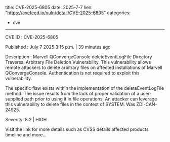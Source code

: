  
title: CVE-2025-6805
date: 2025-7-7
lien: "https://cvefeed.io/vuln/detail/CVE-2025-6805"
categories:
  - cve
---

CVE ID : CVE-2025-6805

Published :  July 7
2025
3:15 p.m. | 39 minutes ago

Description : Marvell QConvergeConsole deleteEventLogFile Directory Traversal Arbitrary File Deletion Vulnerability. This vulnerability allows remote attackers to delete arbitrary files on affected installations of Marvell QConvergeConsole. Authentication is not required to exploit this vulnerability.

The specific flaw exists within the implementation of the deleteEventLogFile method. The issue results from the lack of proper validation of a user-supplied path prior to using it in file operations. An attacker can leverage this vulnerability to delete files in the context of SYSTEM. Was ZDI-CAN-24925.

Severity: 8.2 | HIGH

Visit the link for more details
such as CVSS details
affected products
timeline
and more...

